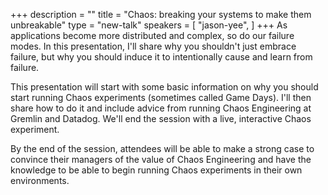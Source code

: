 +++
description = ""
title = "Chaos: breaking your systems to make them unbreakable"
type = "new-talk"
speakers = [
        "jason-yee",
]
+++
As applications become more distributed and complex, so do our failure modes. In this presentation, I'll share why you shouldn't just embrace failure, but why you should induce it to intentionally cause and learn from failure.

This presentation will start with some basic information on why you should start running Chaos experiments (sometimes called Game Days). I'll then share how to do it and include advice from running Chaos Engineering at Gremlin and Datadog. We'll end the session with a live, interactive Chaos experiment.

By the end of the session, attendees will be able to make a strong case to convince their managers of the value of Chaos Engineering and have the knowledge to be able to begin running Chaos experiments in their own environments.